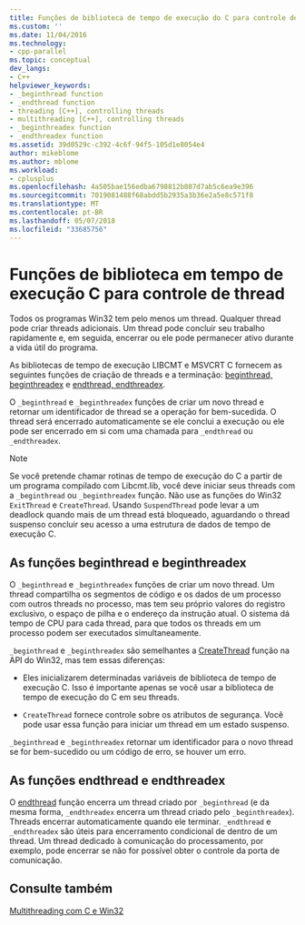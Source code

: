 ```yaml
---
title: Funções de biblioteca de tempo de execução do C para controle de Thread | Microsoft Docs
ms.custom: ''
ms.date: 11/04/2016
ms.technology:
- cpp-parallel
ms.topic: conceptual
dev_langs:
- C++
helpviewer_keywords:
- _beginthread function
- _endthread function
- threading [C++], controlling threads
- multithreading [C++], controlling threads
- _beginthreadex function
- _endthreadex function
ms.assetid: 39d0529c-c392-4c6f-94f5-105d1e8054e4
author: mikeblome
ms.author: mblome
ms.workload:
- cplusplus
ms.openlocfilehash: 4a505bae156edba6798812b807d7ab5c6ea9e396
ms.sourcegitcommit: 7019081488f68abdd5b2935a3b36e2a5e8c571f8
ms.translationtype: MT
ms.contentlocale: pt-BR
ms.lasthandoff: 05/07/2018
ms.locfileid: "33685756"
---
```

# <a name="c-run-time-library-functions-for-thread-control"></a>Funções de biblioteca em tempo de execução C para controle de thread
Todos os programas Win32 tem pelo menos um thread. Qualquer thread pode criar threads adicionais. Um thread pode concluir seu trabalho rapidamente e, em seguida, encerrar ou ele pode permanecer ativo durante a vida útil do programa.  
  
 As bibliotecas de tempo de execução LIBCMT e MSVCRT C fornecem as seguintes funções de criação de threads e a terminação: [beginthread, beginthreadex](../c-runtime-library/reference/beginthread-beginthreadex.md) e [endthread, endthreadex](../c-runtime-library/reference/endthread-endthreadex.md).  
  
 O `_beginthread` e `_beginthreadex` funções de criar um novo thread e retornar um identificador de thread se a operação for bem-sucedida. O thread será encerrado automaticamente se ele conclui a execução ou ele pode ser encerrado em si com uma chamada para `_endthread` ou `_endthreadex`.  
  
> [!NOTE]
>  Se você pretende chamar rotinas de tempo de execução do C a partir de um programa compilado com Libcmt.lib, você deve iniciar seus threads com a `_beginthread` ou `_beginthreadex` função. Não use as funções do Win32 `ExitThread` e `CreateThread`. Usando `SuspendThread` pode levar a um deadlock quando mais de um thread está bloqueado, aguardando o thread suspenso concluir seu acesso a uma estrutura de dados de tempo de execução C.  
  
##  <a name="_core_the__beginthread_function"></a> As funções beginthread e beginthreadex  
 O `_beginthread` e `_beginthreadex` funções de criar um novo thread. Um thread compartilha os segmentos de código e os dados de um processo com outros threads no processo, mas tem seu próprio valores do registro exclusivo, o espaço de pilha e o endereço da instrução atual. O sistema dá tempo de CPU para cada thread, para que todos os threads em um processo podem ser executados simultaneamente.  
  
 `_beginthread` e `_beginthreadex` são semelhantes a [CreateThread](http://msdn.microsoft.com/library/windows/desktop/ms682453) função na API do Win32, mas tem essas diferenças:  
  
-   Eles inicializarem determinadas variáveis de biblioteca de tempo de execução C. Isso é importante apenas se você usar a biblioteca de tempo de execução do C em seu threads.  
  
-   `CreateThread` fornece controle sobre os atributos de segurança. Você pode usar essa função para iniciar um thread em um estado suspenso.  
  
 `_beginthread` e `_beginthreadex` retornar um identificador para o novo thread se for bem-sucedido ou um código de erro, se houver um erro.  
  
##  <a name="_core_the__endthread_function"></a> As funções endthread e endthreadex  
 O [endthread](../c-runtime-library/reference/endthread-endthreadex.md) função encerra um thread criado por `_beginthread` (e da mesma forma, `_endthreadex` encerra um thread criado pelo `_beginthreadex`). Threads encerrar automaticamente quando ele terminar. `_endthread` e `_endthreadex` são úteis para encerramento condicional de dentro de um thread. Um thread dedicado à comunicação do processamento, por exemplo, pode encerrar se não for possível obter o controle da porta de comunicação.  
  
## <a name="see-also"></a>Consulte também  
 [Multithreading com C e Win32](../parallel/multithreading-with-c-and-win32.md)